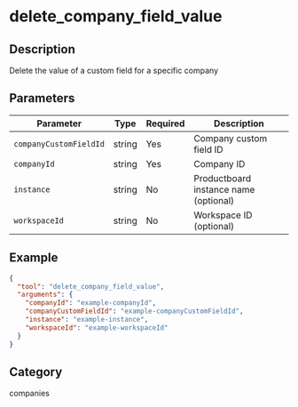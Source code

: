 # delete_company_field_value

## Description
Delete the value of a custom field for a specific company

## Parameters

| Parameter | Type | Required | Description |
|-----------|------|----------|-------------|
| `companyCustomFieldId` | string | Yes | Company custom field ID |
| `companyId` | string | Yes | Company ID |
| `instance` | string | No | Productboard instance name (optional) |
| `workspaceId` | string | No | Workspace ID (optional) |

## Example

```json
{
  "tool": "delete_company_field_value",
  "arguments": {
    "companyId": "example-companyId",
    "companyCustomFieldId": "example-companyCustomFieldId",
    "instance": "example-instance",
    "workspaceId": "example-workspaceId"
  }
}
```

## Category
companies


